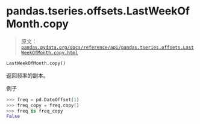 # pandas.tseries.offsets.LastWeekOfMonth.copy

> 原文：[`pandas.pydata.org/docs/reference/api/pandas.tseries.offsets.LastWeekOfMonth.copy.html`](https://pandas.pydata.org/docs/reference/api/pandas.tseries.offsets.LastWeekOfMonth.copy.html)

```py
LastWeekOfMonth.copy()
```

返回频率的副本。

例子

```py
>>> freq = pd.DateOffset(1)
>>> freq_copy = freq.copy()
>>> freq is freq_copy
False 
```
